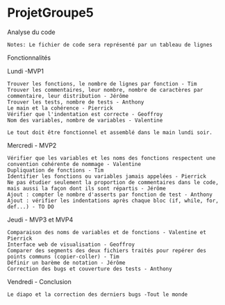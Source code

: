 ﻿# ProjetGroupe5
Analyse du code
	
	Notes: Le fichier de code sera représenté par un tableau de lignes


Fonctionnalités
	
Lundi -MVP1	

	Trouver les fonctions, le nombre de lignes par fonction - Tim
	Trouver les commentaires, leur nombre, nombre de caractères par commentaire, leur distribution - Jérôme
	Trouver les tests, nombre de tests - Anthony
	Le main et la cohérence - Pierrick
	Vérifier que l'indentation est correcte - Geoffroy
	Nom des variables, nombre de variables - Valentine

	Le tout doit être fonctionnel et assemblé dans le main lundi soir.

Mercredi - MVP2

	Vérifier que les variables et les noms des fonctions respectent une convention cohérente de nommage - Valentine
	Dupliquation de fonctions - Tim
	Identifier les fonctions ou variables jamais appelées - Pierrick
	Ne pas étudier seulement la proportion de commentaires dans le code, mais aussi la façon dont ils sont répartis - Jérôme
	Ajout : compter le nombre d'asserts par fonction de test - Anthony
	Ajout : vérifier les indentations après chaque bloc (if, while, for, def...) - TO DO


Jeudi - MVP3 et MVP4

	Comparaison des noms de variables et de fonctions - Valentine et Pierrick
	Interface web de visualisation - Geoffroy
	Comparer des segments des deux fichiers traités pour repérer des points communs (copier-coller) - Tim
	Définir un barème de notation - Jérôme
	Correction des bugs et couverture des tests - Anthony


Vendredi - Conclusion  

	Le diapo et la correction des derniers bugs -Tout le monde
